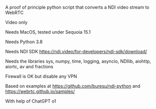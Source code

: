 A proof of principle python script that converts a NDI video stream to WebRTC

Video only

Needs MacOS, tested under Sequoia 15.1

Needs Python 3.8

Needs NDI SDK https://ndi.video/for-developers/ndi-sdk/download/

Needs the libraries sys, numpy, time, logging, asyncio, NDIlib, aiohttp, aiortc, av and fractions

Firewall is OK but disable any VPN

Based on examples at https://github.com/buresu/ndi-python and https://webrtc.github.io/samples/

With help of ChatGPT o1
